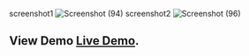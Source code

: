 screenshot1
![Screenshot (94)](https://user-images.githubusercontent.com/107102272/216089014-a687af2b-2385-41de-a9a4-0a62ee823ff3.png)
screenshot2
![Screenshot (96)](https://user-images.githubusercontent.com/107102272/216089340-976d16d6-a834-48c1-8648-39665a3a9696.png)


## View Demo [Live Demo](https://photogram-e48d5.web.app).


